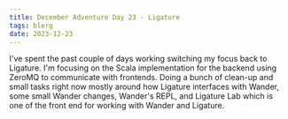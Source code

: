 ```yaml
---
title: December Adventure Day 23 - Ligature
tags: blerg
date: 2023-12-23
---
```


I've spent the past couple of days working switching my focus back to Ligature.
I'm focusing on the Scala implementation for the backend using ZeroMQ to communicate with frontends.
Doing a bunch of clean-up and small tasks right now mostly around how Ligature interfaces with Wander,
some small Wander changes, Wander's REPL, and Ligature Lab which is one of the front end for working with Wander and Ligature.
